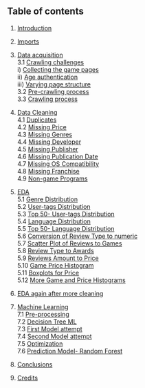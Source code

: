 ## Table of contents

1. <a href="https://orelrafa.github.io/GameAwards">Introduction</a>
2. <a href="#Imports">Imports</a>
3. <a href="#Data-acquisition">Data acquisition</a><br>
    3.1 <a href="#Crawling-challenges">Crawling challenges</a><br>
    i) <a href="#Collecting-the-game-pages">Collecting the game pages</a><br>
    ii) <a href="#Age authentication">Age authentication</a><br>
    iii) <a href="#Varying page structure">Varying page structure</a><br>
    3.2 <a href="#Pre crawling process">Pre-crawling process</a><br>
    3.3 <a href="#Crawling process">Crawling process</a><br>

4. <a href="#Data cleaning">Data Cleaning</a><br>
    4.1 <a href="#Duplicates handling">Duplicates</a><br>
    4.2 <a href="#Null price">Missing Price</a><br>
    4.3 <a href="#Handling the empty genres">Missing Genres</a><br>
    4.4 <a href="#Handling missing developer data">Missing Developer </a><br>
    4.5 <a href="#Handling missing publisher">Missing Publisher</a><br>
    4.6 <a href="#Handling missing publication date">Missing Publication Date</a><br>
    4.7 <a href="#Handling missing os compatibility">Missing OS Compatibility</a><br>
    4.8 <a href="#Handling missing franchise">Missing Franchise</a><br>
    4.9 <a href="#Non-game programs">Non-game Programs</a><br>

5. <a href="#EDA">EDA</a><br>
    5.1 <a href="#Genre distribution">Genre Distribution</a><br>
    5.2 <a href="#User tags distribution">User-tags Distribution</a><br>
    5.3 <a href="#Top 50 user tags distribution">Top 50- User-tags Distribution</a><br>
    5.4 <a href="#Language distribution">Language Distribution</a><br>
    5.5 <a href="#Top 50 language distribution">Top 50- Language Distribution</a><br>
    5.6 <a href="#conversion of review type to numeric">Conversion of Review Type to numeric</a><br>
    5.7 <a href="#Scater plot of reviews to games">Scatter Plot of Reviews to Games</a><br>
    5.8 <a href="#Review type to awards">Review Type to Awards</a><br>
    5.9 <a href="#Reviews amount to price">Reviews Amount to Price</a><br>
    5.10 <a href="#Game price histogram">Game Price Histogram</a><br>
    5.11 <a href="#Boxplots for price">Boxplots for Price</a><br>
    5.12 <a href="#More game price histograms">More Game and Price Histograms</a><br>

6. <a href="#EDA again after more cleaning">EDA again after more cleaning</a><br>
7. <a href="#Machine learning">Machine Learning</a><br>
    7.1 <a href="#Preprocessing">Pre-processing</a><br>
    7.2 <a href="#Decisions tree ml">Decision Tree ML</a><br>
    7.3 <a href="#First model attempt">First Model attempt</a><br>
    7.4 <a href="#Second model attempt">Second Model attempt</a><br>
    7.5 <a href="#Optimization">Optimization</a><br>
    7.6 <a href="#Prediction model- random forest">Prediction Model- Random Forest</a><br>
8. <a href="#Conclusion">Conclusions</a><br>
8. <a href="#Credits">Credits</a><br>
 
